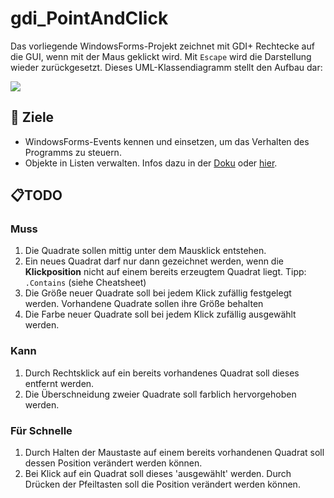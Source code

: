 # gdi_PointAndClick
Das vorliegende WindowsForms-Projekt zeichnet mit GDI+ Rechtecke auf die GUI, wenn mit der Maus geklickt wird. Mit `Escape` wird die Darstellung wieder zurückgesetzt. Dieses UML-Klassendiagramm stellt den Aufbau dar: 

[![](https://mermaid.ink/img/pako:eNp1UMFugzAM_ZXIp01DFYUQINdVu2xI03abconAbaNBUiWhG0Pw7Qus662-2Hrv-enZI9SmQeBQt9K5nZIHKzuhhSahVow82a6SSo9_GCEPFmsv9aFFx8mLcn5--wfmq-Y1bHgyz3hG7ef57p6cjWqudGV6h4-tqj9va55x2JkvfUMwQQQd2k6qJqRfwwnwR-xQAA_j3lh0XoDQi1L23rwPugbubY8R9KdGerycC3wvWxdQbJQ3tro8ZGkRnKQGPsI38G1KN1lOaZnSuEjidJtEMAAv2KYskzJP0yRnKcuTKYIfY4JrvGG0YDmjZcximhVZsdp9rOSSY_oFr3V3_A?type=png)](https://mermaid.live/edit#pako:eNp1UMFugzAM_ZXIp01DFYUQINdVu2xI03abconAbaNBUiWhG0Pw7Qus662-2Hrv-enZI9SmQeBQt9K5nZIHKzuhhSahVow82a6SSo9_GCEPFmsv9aFFx8mLcn5--wfmq-Y1bHgyz3hG7ef57p6cjWqudGV6h4-tqj9va55x2JkvfUMwQQQd2k6qJqRfwwnwR-xQAA_j3lh0XoDQi1L23rwPugbubY8R9KdGerycC3wvWxdQbJQ3tro8ZGkRnKQGPsI38G1KN1lOaZnSuEjidJtEMAAv2KYskzJP0yRnKcuTKYIfY4JrvGG0YDmjZcximhVZsdp9rOSSY_oFr3V3_A)

## :dart: Ziele
- WindowsForms-Events kennen und einsetzen, um das Verhalten des Programms zu steuern.
- Objekte in Listen verwalten. Infos dazu in der [Doku](https://learn.microsoft.com/en-us/dotnet/api/system.collections.generic.list-1?view=net-8.0) oder [hier](https://csharp-hilfe.de/c-sharp-lists/).

## :clipboard:TODO
### Muss
1)  Die Quadrate sollen mittig unter dem Mausklick entstehen.
2)	Ein neues Quadrat darf nur dann gezeichnet werden, wenn die **Klickposition** nicht auf einem bereits erzeugtem Quadrat liegt. Tipp: `.Contains` (siehe Cheatsheet)
3)	Die Größe neuer Quadrate soll bei jedem Klick zufällig festgelegt werden. Vorhandene Quadrate sollen ihre Größe behalten
4)	Die Farbe neuer Quadrate soll bei jedem Klick zufällig ausgewählt werden.

### Kann
1)  Durch Rechtsklick auf ein bereits vorhandenes Quadrat soll dieses entfernt werden.
2)	Die Überschneidung zweier Quadrate soll farblich hervorgehoben werden.

### Für Schnelle
1)	Durch Halten der Maustaste auf einem bereits vorhandenen Quadrat soll dessen Position verändert werden können.
2)	Bei Klick auf ein Quadrat soll dieses 'ausgewählt' werden. Durch Drücken der Pfeiltasten soll die Position verändert werden können.
